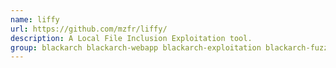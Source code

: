 ```yaml
---
name: liffy
url: https://github.com/mzfr/liffy/
description: A Local File Inclusion Exploitation tool.
group: blackarch blackarch-webapp blackarch-exploitation blackarch-fuzzer
---
```

